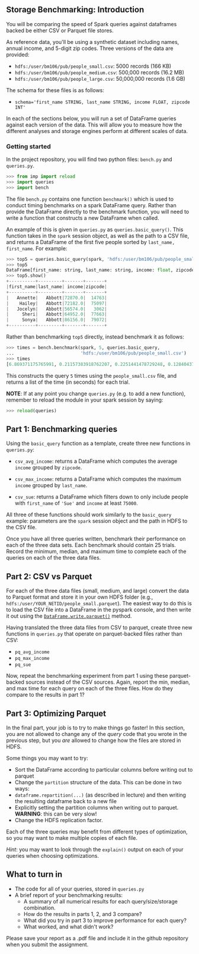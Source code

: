 ## Storage Benchmarking: Introduction

You will be comparing the speed of Spark queries against
dataframes backed be either CSV or Parquet file stores.

As reference data, you'll be using a synthetic dataset including names, annual
income, and 5-digit zip codes.  Three versions of the data are provided:

  - `hdfs:/user/bm106/pub/people_small.csv`: 5000 records (166 KB)
  - `hdfs:/user/bm106/pub/people_medium.csv`: 500,000 records (16.2 MB)
  - `hdfs:/user/bm106/pub/people_large.csv`: 50,000,000 records (1.6 GB)

The schema for these files is as follows:

  - `schema='first_name STRING, last_name STRING, income FLOAT, zipcode INT'`

In each of the sections below, you will run a set of DataFrame queries against each
version of the data.  This will allow you to measure how the different analyses and
storage engines perform at different scales of data.


### Getting started

In the project repository, you will find two python files: `bench.py` and
`queries.py`.

```python
>>> from imp import reload
>>> import queries
>>> import bench
```

The file `bench.py` contains one function `benchmark()` which is used to conduct
timing benchmarks on a spark DataFrame query.  Rather than provide the DataFrame
directly to the benchmark function, you will need to write a function that constructs
a new DataFrame when called.

An example of this is given in `queries.py` as `queries.basic_query()`.  This
function takes in the `spark` session object, as well as the path to a CSV file, and
returns a DataFrame of the first five people sorted by `last_name, first_name`.  For
example:

```python
>>> top5 = queries.basic_query(spark, 'hdfs:/user/bm106/pub/people_small.csv')
>>> top5
DataFrame[first_name: string, last_name: string, income: float, zipcode: int]
>>> top5.show()
+----------+---------+-------+-------+                                          
|first_name|last_name| income|zipcode|
+----------+---------+-------+-------+
|   Annette|   Abbott|72870.0|  14763|
|    Hailey|   Abbott|72182.0|  75097|
|   Jocelyn|   Abbott|56574.0|   3062|
|     Sheri|   Abbott|64952.0|  77663|
|     Sonya|   Abbott|86156.0|  79072|
+----------+---------+-------+-------+
```

Rather than benchmarking `top5` directly, instead benchmark it as follows:
```python
>>> times = bench.benchmark(spark, 5, queries.basic_query,
...                         'hdfs:/user/bm106/pub/people_small.csv')
>>> times
[6.869371175765991, 0.21157383918762207, 0.2251441478729248, 0.1284043788909912, 0.12465882301330566]
```
This constructs the query `5` times using the `people_small.csv` file, and returns a list of the time (in seconds) for each trial.



**NOTE**: If at any point you change `queries.py` (e.g. to add a new function), remember to reload the module in your spark session by saying:
```python
>>> reload(queries)
```


## Part 1: Benchmarking queries

Using the `basic_query` function as a template, create three new functions in `queries.py`:

  - `csv_avg_income`: returns a DataFrame which computes the average `income` grouped by `zipcode`.

  - `csv_max_income`: returns a DataFrame which computes the maximum `income` grouped by `last_name`.

  - `csv_sue`: returns a DataFrame which filters down to only include people with `first_name` of `'Sue'` and `income` at least `75000`.

All three of these functions should work similarly to the `basic_query` example: parameters are the `spark` session object and the path in HDFS to the CSV file.

Once you have all three queries written, benchmark their performance on each of the three data sets.  Each benchmark should contain 25 trials.  Record the minimum, median, and maximum time to complete each of the queries on each of the three data files.


## Part 2: CSV vs Parquet

For each of the three data files (small, medium, and large) convert the data to
Parquet format and store it in your own HDFS folder (e.g.,
`hdfs:/user/YOUR_NETID/people_small.parquet`).  The easiest way to do this is to load
the CSV file into a DataFrame in the pyspark console, and then write it out using the [`DataFrame.write.parquet()`](https://spark.apache.org/docs/latest/api/python/pyspark.sql.html#pyspark.sql.DataFrameWriter.parquet) method.

Having translated the three data files from CSV to parquet, create three new functions in `queries.py` that operate on parquet-backed files rather than CSV:

  - `pq_avg_income`
  - `pq_max_income`
  - `pq_sue`

Now, repeat the benchmarking experiment from part 1 using these parquet-backed sources instead of the CSV sources.  Again, report the min, median, and max time for each query on each of the three files.  How do they compare to the results in part 1?


## Part 3: Optimizing Parquet

In the final part, your job is to try to make things go faster!  In this section, you are not allowed to change any of the *query* code that you wrote in the previous step, but you *are* allowed to change how the files are stored in HDFS.

Some things you may want to try:

  - Sort the DataFrame according to particular columns before writing out to parquet
  - Change the `partition` structure of the data.  This can be done in two ways:
  - `dataframe.repartition(...)` (as described in lecture) and then writing the resulting dataframe back to a new file
  - Explicitly setting the partition columns when writing out to parquet.  **WARNING**: this can be very slow!
  - Change the HDFS replication factor.

Each of the three queries may benefit from different types of optimization, so you may want to make multiple copies of each file.

*Hint*: you may want to look through the `explain()` output on each of your queries when choosing optimizations.

## What to turn in

  - The code for all of your queries, stored in `queries.py`
  - A brief report of your benchmarking results:
    - A summary of all numerical results for each query/size/storage combination.
    - How do the results in parts 1, 2, and 3 compare?
    - What did you try in part 3 to improve performance for each query?
    - What worked, and what didn't work?

Please save your report as a .pdf file and include it in the github repository when you submit the assignment.
